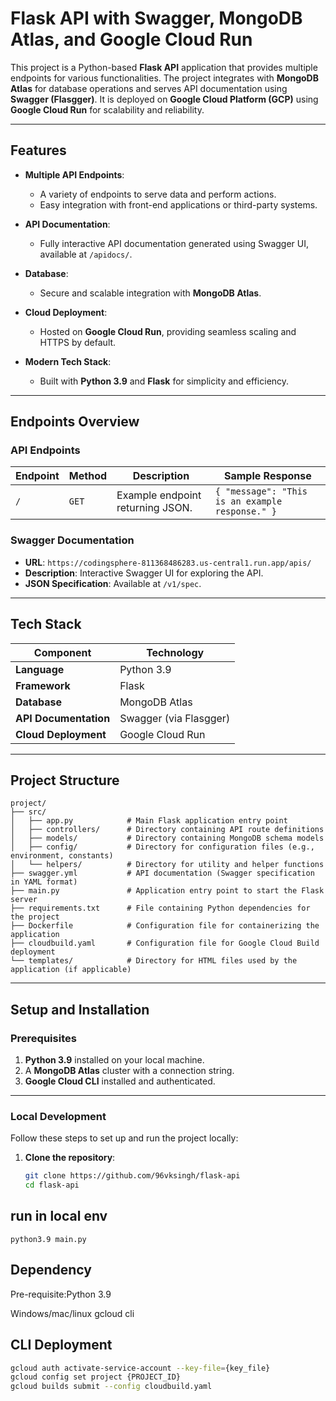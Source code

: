 # Flask API with Swagger, MongoDB Atlas, and Google Cloud Run

This project is a Python-based **Flask API** application that provides multiple endpoints for various functionalities. The project integrates with **MongoDB Atlas** for database operations and serves API documentation using **Swagger (Flasgger)**. It is deployed on **Google Cloud Platform (GCP)** using **Google Cloud Run** for scalability and reliability.

---


## **Features**

- **Multiple API Endpoints**:
  - A variety of endpoints to serve data and perform actions.
  - Easy integration with front-end applications or third-party systems.
  
- **API Documentation**:
  - Fully interactive API documentation generated using Swagger UI, available at `/apidocs/`.

- **Database**:
  - Secure and scalable integration with **MongoDB Atlas**.

- **Cloud Deployment**:
  - Hosted on **Google Cloud Run**, providing seamless scaling and HTTPS by default.

- **Modern Tech Stack**:
  - Built with **Python 3.9** and **Flask** for simplicity and efficiency.

---

## **Endpoints Overview**

### **API Endpoints**

| Endpoint            | Method | Description                         | Sample Response                                                                                          |
|---------------------|--------|-------------------------------------|--------------------------------------------------------------------------------------------------|
| `/`                 | `GET`  | Example endpoint returning JSON.    | `{ "message": "This is an example response." }`                                                        |

### **Swagger Documentation**

- **URL**: `https://codingsphere-811368486283.us-central1.run.app/apis/`
- **Description**: Interactive Swagger UI for exploring the API.
- **JSON Specification**: Available at `/v1/spec`.

---

## **Tech Stack**

| Component          | Technology                              |
|---------------------|-----------------------------------------|
| **Language**        | Python 3.9                             |
| **Framework**       | Flask                                  |
| **Database**        | MongoDB Atlas                          |
| **API Documentation** | Swagger (via Flasgger)               |
| **Cloud Deployment**| Google Cloud Run                       |

---

## **Project Structure**


```plaintext
project/
├── src/
│   ├── app.py            # Main Flask application entry point
│   ├── controllers/      # Directory containing API route definitions
│   ├── models/           # Directory containing MongoDB schema models
│   ├── config/           # Directory for configuration files (e.g., environment, constants)
│   └── helpers/          # Directory for utility and helper functions
├── swagger.yml           # API documentation (Swagger specification in YAML format)
├── main.py               # Application entry point to start the Flask server
├── requirements.txt      # File containing Python dependencies for the project
├── Dockerfile            # Configuration file for containerizing the application
├── cloudbuild.yaml       # Configuration file for Google Cloud Build deployment
└── templates/            # Directory for HTML files used by the application (if applicable)
```
---

## **Setup and Installation**

### **Prerequisites**

1. **Python 3.9** installed on your local machine.
2. A **MongoDB Atlas** cluster with a connection string.
3. **Google Cloud CLI** installed and authenticated.

---

### **Local Development**

Follow these steps to set up and run the project locally:

1. **Clone the repository**:
   ```bash
   git clone https://github.com/96vksingh/flask-api
   cd flask-api
   ```


## run in local env
```shell
python3.9 main.py
```


## Dependency
Pre-requisite:Python 3.9

Windows/mac/linux
gcloud cli

## CLI Deployment

```bash
gcloud auth activate-service-account --key-file={key_file}
gcloud config set project {PROJECT_ID}
gcloud builds submit --config cloudbuild.yaml
```

